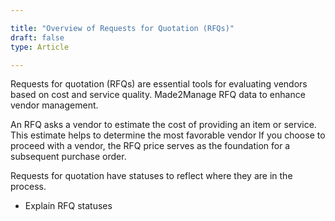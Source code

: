 ```yaml
---

title: "Overview of Requests for Quotation (RFQs)"
draft: false
type: Article

---
```


Requests for quotation (RFQs) are essential tools for evaluating vendors based on cost and service quality. Made2Manage RFQ data to enhance vendor management.

An RFQ asks a vendor to estimate the cost of providing an item or service. This estimate helps to determine the most favorable vendor If you choose to proceed with a vendor, the RFQ price serves as the foundation for a subsequent purchase order.

Requests for quotation have statuses to reflect where they are in the process.


- Explain RFQ statuses

​